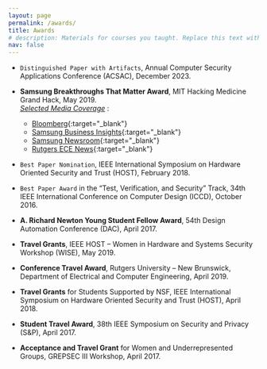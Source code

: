 ```yaml
---
layout: page
permalink: /awards/
title: Awards
# description: Materials for courses you taught. Replace this text with your description.
nav: false
---
```


<!-- For now, this page is assumed to be a static description of your courses. You can convert it to a collection similar to `_projects/` so that you can have a dedicated page for each course.

Organize your courses by years, topics, or universities, however you like! -->

- `Distinguished Paper with Artifacts`, Annual Computer Security Applications Conference (ACSAC), December 2023.

- <b>Samsung Breakthroughs That Matter Award</b>, MIT Hacking Medicine Grand Hack, May 2019.      
  <i><u>Selected Media Coverage</u></i> : 
  - [Bloomberg](https://www.bloomberg.com/press-releases/2019-05-07/samsung-department-of-veterans-affairs-and-mit-present-breakthroughs-that-matter-awards-for-innovative-veterans-health){:target="_blank"}
  - [Samsung Business Insights](https://insights.samsung.com/2019/05/17/how-to-bring-secure-cancer-predicting-ai-tools-to-market-faster/){:target="_blank"}
  - [Samsung Newsroom](https://news.samsung.com/us/samsung-veterans-affairs-mit-hacking-medicine-grand-hack-breakthroughs-that-matter-awards-veterans-health-solutions/){:target="_blank"}
  - [Rutgers ECE News](https://www.ece.rutgers.edu/news/ece-graduate-student-mengmei-ye-wins-samsung-breakthroughs-matter-award-mit-hacking-medicine){:target="_blank"}

- `Best Paper Nomination`, IEEE International Symposium on Hardware Oriented Security and Trust (HOST), February 2018.

- `Best Paper Award` in the “Test, Verification, and Security” Track, 34th IEEE International Conference on Computer Design (ICCD), October 2016. 

- <b>A. Richard Newton Young Student Fellow Award</b>, 54th Design Automation Conference (DAC), April 2017.

- <b>Travel Grants</b>, IEEE HOST – Women in Hardware and Systems Security Workshop (WISE), May 2019.

- <b>Conference Travel Award</b>, Rutgers University – New Brunswick, Department of Electrical and Computer Engineering, April 2019.

- <b>Travel Grants</b> for Students Supported by NSF, IEEE International Symposium on Hardware Oriented Security and Trust (HOST), April 2018.

- <b>Student Travel Award</b>, 38th IEEE Symposium on Security and Privacy (S&P), April 2017. 

- <b>Acceptance and Travel Grant</b> for Women and Underrepresented Groups, GREPSEC III Workshop, April 2017. 


